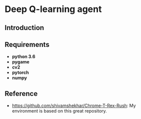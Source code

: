 # Deep Q-learning agent

## Introduction

## Requirements

* **python 3.6**
* **pygame**
* **cv2**
* **pytorch**
* **numpy**

## Reference

* <https://github.com/shivamshekhar/Chrome-T-Rex-Rush>: My environment is based on this great repository.
